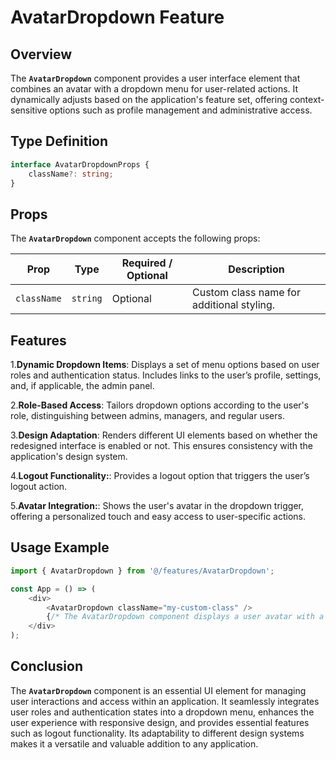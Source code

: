 # AvatarDropdown Feature

## Overview
The **`AvatarDropdown`** component provides a user interface element that combines an avatar with a dropdown menu for user-related actions. It dynamically adjusts based on the application's feature set, offering context-sensitive options such as profile management and administrative access.

## Type Definition
```typescript
interface AvatarDropdownProps {
    className?: string;
}
```

## Props
The **`AvatarDropdown`** component accepts the following props:

| Prop       | Type      | Required / Optional | Description                                          |
|------------|-----------|----------------------|------------------------------------------------------|
| `className` | `string`  | Optional             | Custom class name for additional styling.           |


## Features
1.**Dynamic Dropdown Items**: Displays a set of menu options based on user roles and authentication status. Includes links to the user’s profile, settings, and, if applicable, the admin panel.

2.**Role-Based Access**: Tailors dropdown options according to the user's role, distinguishing between admins, managers, and regular users.

3.**Design Adaptation**: Renders different UI elements based on whether the redesigned interface is enabled or not. This ensures consistency with the application's design system.

4.**Logout Functionality:**: Provides a logout option that triggers the user’s logout action.

5.**Avatar Integration:**: Shows the user's avatar in the dropdown trigger, offering a personalized touch and easy access to user-specific actions.

## Usage Example
```typescript jsx
import { AvatarDropdown } from '@/features/AvatarDropdown';

const App = () => (
    <div>
        <AvatarDropdown className="my-custom-class" />
        {/* The AvatarDropdown component displays a user avatar with a context-sensitive dropdown menu */}
    </div>
);
```
## Conclusion
The **`AvatarDropdown`** component is an essential UI element for managing user interactions and access within an application. It seamlessly integrates user roles and authentication states into a dropdown menu, enhances the user experience with responsive design, and provides essential features such as logout functionality. Its adaptability to different design systems makes it a versatile and valuable addition to any application.
